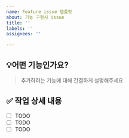 ```yaml
---
name: Feature issue 템플릿
about: 기능 구현시 issue
title: ''
labels: ''
assignees: ''

---
```


## 💡어떤 기능인가요?
> 추가하려는 기능에 대해 간결하게 설명해주세요

## ✅ 작업 상세 내용

- [ ] TODO
- [ ] TODO
- [ ] TODO